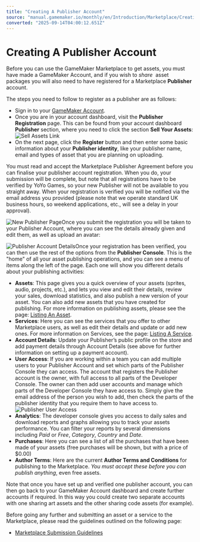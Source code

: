 ```yaml
---
title: "Creating A Publisher Account"
source: "manual.gamemaker.io/monthly/en/Introduction/Marketplace/Creating_A_Publisher_Account.htm"
converted: "2025-09-14T04:00:12.651Z"
---
```


# Creating A Publisher Account

Before you can use the GameMaker Marketplace to get assets, you must have made a GameMaker Account, and if you wish to _share_  asset packages you will also need to have registered for a Marketplace **Publisher** account.

The steps you need to follow to register as a publisher are as follows:

-   Sign in to your [GameMaker Account](https://gamemaker.io/account).
-   Once you are in your account dashboard, visit the **Publisher Registration** page. This can be found from your account dashboard **Publisher** section, where you need to click the section **Sell Your Assets**:
    ![Sell Assets Link](../../assets/Images/Introduction/MP_SellAssets.png)
-   On the next page, click the **Register** button and then enter some basic information about your **Publisher identity**, like your publisher name, email and types of asset that you are planning on uploading.

You must read and accept the Marketplace Publisher Agreement before you can finalise your publisher account registration. When you do, your submission will be complete, but note that all registrations have to be verified by YoYo Games, so your new Publisher will not be available to you straight away. When your registration is verified you will be notified via the email address you provided (please note that we operate standard UK business hours, so weekend applications, etc., will see a delay in your approval).

![New Publisher Page](../../assets/Images/Introduction/MP_NewPublisher.png)Once you submit the registration you will be taken to your Publisher Account, where you can see the details already given and edit them, as well as upload an avatar:

![Publisher Account Details](../../assets/Images/Introduction/MP_AccountDetails.png)Once your registration has been verified, you can then use the rest of the options from the **Publisher Console**. This is the "home" of all your asset publishing operations, and you can see a menu of items along the left of the page. Each one will show you different details about your publishing activities:

-   **Assets**: This page gives you a quick overview of your assets (sprites, audio, projects, etc.), and lets you view and edit their details, review your sales, download statistics, and also publish a new version of your asset. You can also add new assets that you have created for publishing. For more information on publishing assets, please see the page: [Listing An Asset](Listing_An_Asset.md).
-   **Services**: Here you can see the services that you offer to other Marketplace users, as well as edit their details and update or add new ones. For more information on Services, see the page: [Listing A Service](Listing_A_Service.md).
-   **Account Details**: Update your Publisher’s public profile on the store and add payment details through Account Details (see above for further information on setting up a payment account).
-   **User Access**: If you are working within a team you can add multiple users to your Publisher Account and set which parts of the Publisher Console they can access. The account that registers the Publisher account is the owner, with full access to all parts of the Developer Console. The owner can then add user accounts and manage which parts of the Developer Console they have access to. Simply give the email address of the person you wish to add, then check the parts of the publisher identity that you require them to have access to.
    ![Publisher User Access](../../assets/Images/Introduction/MP_UserAccess.png)
-   **Analytics**: The developer console gives you access to daily sales and download reports and graphs allowing you to track your assets performance. You can filter your reports by several dimensions including _Paid_ or _Free_, _Category_, _Country_ and _Date_.
-   **Purchases**: Here you can see a list of all the purchases that have been made of your assets (free purchases will be shown, but with a price of $0.00)
-   **Author Terms**: Here are the current **Author Terms and Conditions** for publishing to the Marketplace. _You must accept these before you can publish anything_, even free assets.

Note that once you have set up and verified one publisher account, you can then go back to your GameMaker Account dashboard and create further accounts if required. In this way you could create two separate accounts with one sharing art assets and the other sharing code assets (for example).

Before going any further and submitting an asset or a service to the Marketplace, please read the guidelines outlined on the following page:

-   [Marketplace Submission Guidelines](Submission_Guidelines.md)
